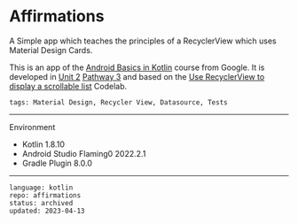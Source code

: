 # Affirmations

A Simple app which teaches the principles of a RecyclerView which uses Material Design Cards.

This is an app of the [Android Basics in Kotlin] course from Google. It is developed in [Unit 2] [Pathway 3] and based on the [Use RecyclerView to display a scrollable list] Codelab.

[Android Basics in Kotlin]: https://developer.android.com/courses/android-basics-kotlin/course
[Unit 2]: https://developer.android.com/courses/android-basics-kotlin/unit-2
[Pathway 3]: https://developer.android.com/courses/pathways/android-basics-kotlin-unit-2-pathway-3
[Use RecyclerView to display a scrollable list]: https://developer.android.com/codelabs/basic-android-kotlin-training-recyclerview-scrollable-list

```
tags: Material Design, Recycler View, Datasource, Tests
```

---

Environment

- Kotlin 1.8.10
- Android Studio Flaming0 2022.2.1
- Gradle Plugin 8.0.0

---

```
language: kotlin
repo: affirmations
status: archived
updated: 2023-04-13
```